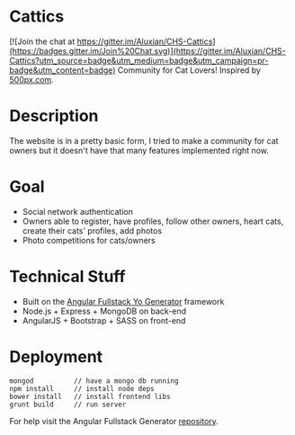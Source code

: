 # Cattics

[![Join the chat at https://gitter.im/Aluxian/CHS-Cattics](https://badges.gitter.im/Join%20Chat.svg)](https://gitter.im/Aluxian/CHS-Cattics?utm_source=badge&utm_medium=badge&utm_campaign=pr-badge&utm_content=badge)
Community for Cat Lovers! Inspired by [500px.com](http://500px.com).

# Description
The website is in a pretty basic form, I tried to make a community for cat owners but it doesn't have that many features implemented right now.

# Goal
- Social network authentication
- Owners able to register, have profiles, follow other owners, heart cats, create their cats' profiles, add photos
- Photo competitions for cats/owners

# Technical Stuff
- Built on the [Angular Fullstack Yo Generator](https://github.com/DaftMonk/generator-angular-fullstack) framework
- Node.js + Express + MongoDB on back-end
- AngularJS + Bootstrap + SASS on front-end

# Deployment
    mongod          // have a mongo db running
    npm install     // install node deps
    bower install   // install frontend libs
    grunt build     // run server

For help visit the Angular Fullstack Generator [repository](https://github.com/DaftMonk/generator-angular-fullstack).
